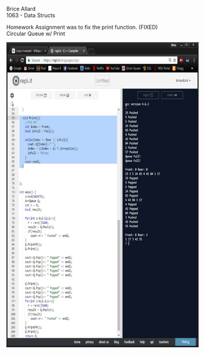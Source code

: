Brice Allard<br/>
1063 - Data Structs<br/>

Homework Assignment was to fix the print function. (FIXED) <br/>
Circular Queue w/ Print<br/>

<img src="/assignments/Homework_4/results.jpg" alt="results" width="800" height="800" />
